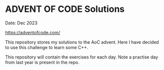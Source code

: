# ADVENT OF CODE Solutions
Date: Dec 2023

https://adventofcode.com/ 

This repository stores my solutions to the AoC advent. Here I have decided to use this challenge to learn some C++.

This repository will contain the exercises for each day. Note a practise day from last year is present in the repo.
